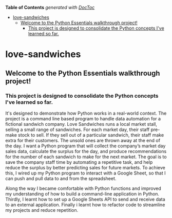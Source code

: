 <!-- START doctoc generated TOC please keep comment here to allow auto update -->
<!-- DON'T EDIT THIS SECTION, INSTEAD RE-RUN doctoc TO UPDATE -->
**Table of Contents**  *generated with [DocToc](https://github.com/thlorenz/doctoc)*

- [love-sandwiches](#love-sandwiches)
  - [Welcome to the Python Essentials walkthrough project!](#welcome-to-the-python-essentials-walkthrough-project)
    - [This project is designed to consolidate the Python concepts I've learned so far.](#this-project-is-designed-to-consolidate-the-python-concepts-ive-learned-so-far)

<!-- END doctoc generated TOC please keep comment here to allow auto update -->

# love-sandwiches

## Welcome to the Python Essentials walkthrough project!

### This project is designed to consolidate the Python concepts I've learned so far.
It's designed to demonstrate how Python works in a real-world context.
The project is a command line based program to handle data automation for a fictional sandwich company.
Love Sandwiches runs a local market stall, selling  a small range of sandwiches.
For each market day, their staff pre-make stock to sell. If they sell out of a particular sandwich, their staff make extra for their customers. The unsold ones are thrown away at the end of the day.
I want a Python program that will collect the company’s market day sales data,
calculate the surplus for the day, and produce recommendations for the number of each sandwich to make for the next market. The goal is to save the company staff time by automating a repetitive task, and help reduce the surplus by better predicting sales for future markets.
To achieve this, I wired up my Python program to interact with a Google Sheet, so that I can push and pull data to and from the spreadsheet.

Along the way I became comfortable with Python functions and improved my understanding of how to build a command-line application in Python.
Thirdly, I learnt how to set up a Google Sheets API to send and receive data to an external application. Finally i learnt how to refactor code to streamline my projects and reduce repetition.
